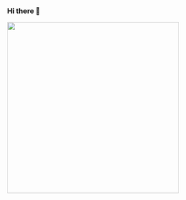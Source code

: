 ### Hi there 👋

<img width="400px" align="center" 
               src="https://github-readme-stats.vercel.app/api/top-langs/?username=ericpsherman&hide=html,php,blade,makefile,vhdl,c,qmake,css&langs_count=6&layout=compact&theme=dracula" />
<!--
**ericpsherman/ericpsherman** is a ✨ _special_ ✨ repository because its `README.md` (this file) appears on your GitHub profile.

Here are some ideas to get you started:

- 🔭 I’m currently working on ...
- 🌱 I’m currently learning ...
- 👯 I’m looking to collaborate on ...
- 🤔 I’m looking for help with ...
- 💬 Ask me about ...
- 📫 How to reach me: ...
- 😄 Pronouns: ...
- ⚡ Fun fact: ...
-->
